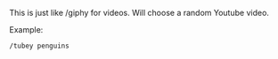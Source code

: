 This is just like /giphy for videos. Will choose a random Youtube video. 

Example: 

```
/tubey penguins
```
